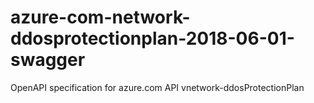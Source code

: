 # azure-com-network-ddosprotectionplan-2018-06-01-swagger
OpenAPI specification for azure.com API vnetwork-ddosProtectionPlan
